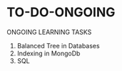 # TO-DO-ONGOING
ONGOING LEARNING TASKS

<ol>
  <li>Balanced Tree in Databases</li>
  <li>Indexing in MongoDb</li>
  <li>SQL</li>
</ol>
